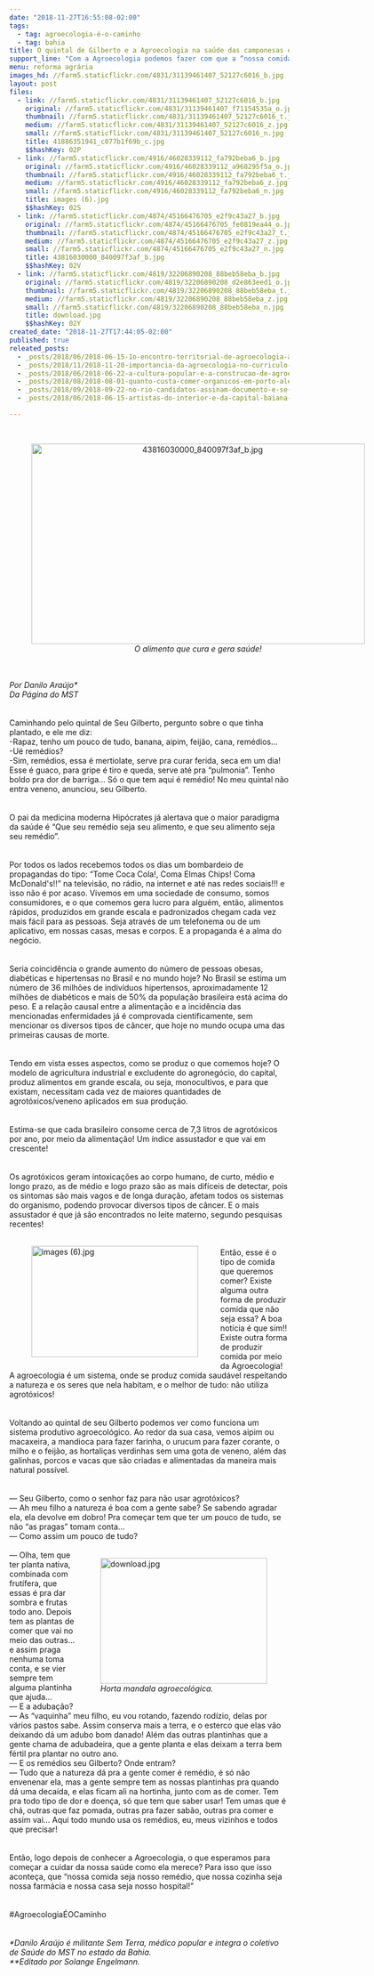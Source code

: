 ```yaml
---
date: "2018-11-27T16:55:08-02:00"
tags:
  - tag: agroecologia-é-o-caminho
  - tag: bahia
title: O quintal de Gilberto e a Agroecologia na saúde das camponesas e camponeses
support_line: "Com a Agroecologia podemos fazer com que a “nossa comida seja nosso remédio, que nossa cozinha seja nossa farmácia e nossa casa seja nosso hospital!”"
menu: reforma agrária
images_hd: //farm5.staticflickr.com/4831/31139461407_52127c6016_b.jpg
layout: post
files:
  - link: //farm5.staticflickr.com/4831/31139461407_52127c6016_b.jpg
    original: //farm5.staticflickr.com/4831/31139461407_f71154535a_o.jpg
    thumbnail: //farm5.staticflickr.com/4831/31139461407_52127c6016_t.jpg
    medium: //farm5.staticflickr.com/4831/31139461407_52127c6016_z.jpg
    small: //farm5.staticflickr.com/4831/31139461407_52127c6016_n.jpg
    title: 41886351941_c077b1f69b_c.jpg
    $$hashKey: 02P
  - link: //farm5.staticflickr.com/4916/46028339112_fa792beba6_b.jpg
    original: //farm5.staticflickr.com/4916/46028339112_a968295f5a_o.jpg
    thumbnail: //farm5.staticflickr.com/4916/46028339112_fa792beba6_t.jpg
    medium: //farm5.staticflickr.com/4916/46028339112_fa792beba6_z.jpg
    small: //farm5.staticflickr.com/4916/46028339112_fa792beba6_n.jpg
    title: images (6).jpg
    $$hashKey: 02S
  - link: //farm5.staticflickr.com/4874/45166476705_e2f9c43a27_b.jpg
    original: //farm5.staticflickr.com/4874/45166476705_fe0819ea44_o.jpg
    thumbnail: //farm5.staticflickr.com/4874/45166476705_e2f9c43a27_t.jpg
    medium: //farm5.staticflickr.com/4874/45166476705_e2f9c43a27_z.jpg
    small: //farm5.staticflickr.com/4874/45166476705_e2f9c43a27_n.jpg
    title: 43816030000_840097f3af_b.jpg
    $$hashKey: 02V
  - link: //farm5.staticflickr.com/4819/32206890208_88beb58eba_b.jpg
    original: //farm5.staticflickr.com/4819/32206890208_d2e863eed1_o.jpg
    thumbnail: //farm5.staticflickr.com/4819/32206890208_88beb58eba_t.jpg
    medium: //farm5.staticflickr.com/4819/32206890208_88beb58eba_z.jpg
    small: //farm5.staticflickr.com/4819/32206890208_88beb58eba_n.jpg
    title: download.jpg
    $$hashKey: 02Y
created_date: "2018-11-27T17:44:05-02:00"
published: true
releated_posts:
  - _posts/2018/06/2018-06-15-1o-encontro-territorial-de-agroecologia-acontece-no-extremo-sul-da-bahia.md
  - _posts/2018/11/2018-11-20-importancia-da-agroecologia-no-curriculo-das-escola-do-campo.md
  - _posts/2018/06/2018-06-22-a-cultura-popular-e-a-construcao-de-agroecologia-no-campo.md
  - _posts/2018/08/2018-08-01-quanto-custa-comer-organicos-em-porto-alegre.md
  - _posts/2018/09/2018-09-22-no-rio-candidatos-assinam-documento-e-se-comprometem-com-a-agroecologia.md
  - _posts/2018/06/2018-06-15-artistas-do-interior-e-da-capital-baiana-animam-as-noites-da-4o-feira-estadual-da-reforma-agraria.md

---
```

<div>&nbsp;</div>

<div>
<div style="text-align:center">
<figure class="image" style="display:inline-block"><img alt="43816030000_840097f3af_b.jpg" height="360" src="//farm5.staticflickr.com/4874/45166476705_e2f9c43a27_b.jpg" width="600" />
<figcaption><em>O alimento que cura e gera sa&uacute;de!</em></figcaption>
</figure>
</div>
<br />
&nbsp;</div>

<div><em>Por Danilo Ara&uacute;jo*</em></div>

<div><em>Da P&aacute;gina do MST</em><br />
&nbsp;</div>

<div>&nbsp;</div>

<div>Caminhando pelo quintal de Seu Gilberto, pergunto sobre o que tinha plantado, e ele me diz:&nbsp;</div>

<div>-Rapaz, tenho um pouco de tudo, banana, aipim, feij&atilde;o, cana, rem&eacute;dios&hellip;</div>

<div>-U&eacute; rem&eacute;dios?</div>

<div>-Sim, rem&eacute;dios, essa &eacute; mertiolate, serve pra curar ferida, seca em um dia! Esse &eacute; guaco, para gripe &eacute; tiro e queda, serve at&eacute; pra &ldquo;pulmonia&rdquo;. Tenho boldo pra dor de barriga... S&oacute; o que tem aqui &eacute; rem&eacute;dio! No meu quintal n&atilde;o entra veneno, anunciou, seu Gilberto.<br />
&nbsp;</div>

<div>&nbsp;</div>

<div>O pai da medicina moderna Hip&oacute;crates j&aacute; alertava que o maior paradigma da sa&uacute;de &eacute; &ldquo;Que seu rem&eacute;dio seja seu alimento, e que seu alimento seja seu rem&eacute;dio&rdquo;.&nbsp;<br />
&nbsp;</div>

<div>&nbsp;</div>

<div>Por todos os lados recebemos todos os dias um bombardeio de propagandas do tipo: &ldquo;Tome Coca Cola!, Coma Elmas Chips! Coma McDonald&#39;s!!&rdquo; na televis&atilde;o, no r&aacute;dio, na internet e at&eacute; nas redes sociais!!! e isso n&atilde;o &eacute; por acaso. Vivemos em uma sociedade de consumo, somos consumidores, e o que comemos gera lucro para algu&eacute;m, ent&atilde;o, alimentos r&aacute;pidos, produzidos em grande escala e padronizados chegam cada vez mais f&aacute;cil para as pessoas. Seja atrav&eacute;s de um telefonema ou de um aplicativo, em nossas casas, mesas e corpos. E a propaganda &eacute; a alma do neg&oacute;cio.<br />
&nbsp;</div>

<div>&nbsp;</div>

<div>Seria coincid&ecirc;ncia o grande aumento do n&uacute;mero de pessoas obesas, diab&eacute;ticas e hipertensas no Brasil e no mundo hoje? No Brasil se estima um n&uacute;mero de 36 milh&otilde;es de indiv&iacute;duos hipertensos, aproximadamente 12 milh&otilde;es de diab&eacute;ticos e mais de 50% da popula&ccedil;&atilde;o brasileira est&aacute; acima do peso. E a rela&ccedil;&atilde;o causal entre a alimenta&ccedil;&atilde;o e a incid&ecirc;ncia das mencionadas enfermidades j&aacute; &eacute; comprovada cientificamente, sem mencionar os diversos tipos de c&acirc;ncer, que hoje no mundo ocupa uma das primeiras causas de morte.&nbsp;<br />
&nbsp;</div>

<div>&nbsp;</div>

<div>Tendo em vista esses aspectos, como se produz o que comemos hoje? O modelo de agricultura industrial e excludente do agroneg&oacute;cio, do capital, produz alimentos em grande escala, ou seja, monocultivos, e para que existam, necessitam cada vez de maiores quantidades de agrot&oacute;xicos/veneno aplicados em sua produ&ccedil;&atilde;o.&nbsp;</div>

<div><br />
&nbsp;</div>

<div>Estima-se que cada brasileiro consome cerca de 7,3 litros de agrot&oacute;xicos por ano, por meio da alimenta&ccedil;&atilde;o! Um &iacute;ndice assustador e que vai em crescente!</div>

<div><br />
&nbsp;</div>

<div>Os agrot&oacute;xicos geram intoxica&ccedil;&otilde;es ao corpo humano, de curto, m&eacute;dio e longo prazo, as de m&eacute;dio e logo prazo s&atilde;o as mais dif&iacute;ceis de detectar, pois os sintomas s&atilde;o mais vagos e de longa dura&ccedil;&atilde;o, afetam todos os sistemas do organismo, podendo provocar diversos tipos de c&acirc;ncer. E o mais assustador &eacute; que j&aacute; s&atilde;o encontrados no leite materno, segundo pesquisas recentes!</div>

<div>&nbsp;</div>

<div>&nbsp;
<figure class="image" style="float:left"><img alt="images (6).jpg" height="200" src="//farm5.staticflickr.com/4916/46028339112_fa792beba6_b.jpg" width="300" />
<figcaption></figcaption>
</figure>
</div>

<div>Ent&atilde;o, esse &eacute; o tipo de comida que queremos comer? Existe alguma outra forma de produzir comida que n&atilde;o seja essa? A boa not&iacute;cia &eacute; que sim!! Existe outra forma de produzir comida por meio da Agroecologia! A agroecologia &eacute; um sistema, onde se produz comida saud&aacute;vel respeitando a natureza e os seres que nela habitam, e o melhor de tudo: n&atilde;o utiliza agrot&oacute;xicos!&nbsp;</div>

<div><br />
&nbsp;</div>

<div>Voltando ao quintal de seu Gilberto podemos ver como funciona um sistema produtivo agroecol&oacute;gico. Ao redor da sua casa, vemos aipim ou macaxeira, a mandioca para fazer farinha, o urucum para fazer corante, o milho e o feij&atilde;o, as hortali&ccedil;as verdinhas sem uma gota de veneno, al&eacute;m das galinhas, porcos e vacas que s&atilde;o criadas e alimentadas da maneira mais natural poss&iacute;vel.</div>

<div><br />
&nbsp;</div>

<div>&mdash; Seu Gilberto, como o senhor faz para n&atilde;o usar agrot&oacute;xicos?</div>

<div>&mdash; Ah meu filho a natureza &eacute; boa com a gente sabe? Se sabendo agradar ela, ela devolve em dobro! Pra come&ccedil;ar tem que ter um pouco de tudo, se n&atilde;o &ldquo;as pragas&rdquo; tomam conta&hellip;</div>

<div>&mdash; Como assim um pouco de tudo?</div>

<div>&nbsp;</div>

<div>
<figure class="image" style="float:right"><img alt="download.jpg" height="226" src="//farm5.staticflickr.com/4819/32206890208_88beb58eba_b.jpg" width="300" />
<figcaption><em>Horta mandala agroecol&oacute;gica.</em></figcaption>
</figure>
</div>

<div>&mdash; Olha, tem que ter planta nativa, combinada com frut&iacute;fera, que essas &eacute; pra dar sombra e frutas todo ano. Depois tem as plantas de comer que vai no meio das outras&hellip; e assim praga nenhuma toma conta, e se vier sempre tem alguma plantinha que ajuda&hellip;</div>

<div>&mdash; E a aduba&ccedil;&atilde;o?</div>

<div>&mdash; As &ldquo;vaquinha&rdquo; meu filho, eu vou rotando, fazendo rod&iacute;zio, delas por v&aacute;rios pastos sabe. Assim conserva mais a terra, e o esterco que elas v&atilde;o deixando d&aacute; um adubo bom danado! Al&eacute;m das outras plantinhas que a gente chama de adubadeira, que a gente planta e elas deixam a terra bem f&eacute;rtil pra plantar no outro ano.</div>

<div>&mdash; E os rem&eacute;dios seu Gilberto? Onde entram?</div>

<div>&mdash; Tudo que a natureza d&aacute; pra a gente comer &eacute; rem&eacute;dio, &eacute; s&oacute; n&atilde;o envenenar ela, mas a gente sempre tem as nossas plantinhas pra quando d&aacute; uma deca&iacute;da, e elas ficam ali na hortinha, junto com as de comer. Tem pra todo tipo de dor e doen&ccedil;a, s&oacute; que tem que saber usar! Tem umas que &eacute; ch&aacute;, outras que faz pomada, outras pra fazer sab&atilde;o, outras pra comer e assim vai... Aqui todo mundo usa os rem&eacute;dios, eu, meus vizinhos e todos que precisar!</div>

<div>&nbsp;</div>

<div>&nbsp;</div>

<div>Ent&atilde;o, logo depois de conhecer a Agroecologia, o que esperamos para come&ccedil;ar a cuidar da nossa sa&uacute;de como ela merece? Para isso que isso aconte&ccedil;a, que &ldquo;nossa comida seja nosso rem&eacute;dio, que nossa cozinha seja nossa farm&aacute;cia e nossa casa seja nosso hospital!&rdquo;</div>

<div>&nbsp;</div>

<div>&nbsp;</div>

<div>#Agroecologia&Eacute;OCaminho</div>

<div>&nbsp;</div>

<div>&nbsp;</div>

<div><em>*Danilo Ara&uacute;jo &eacute; militante Sem Terra,&nbsp;m&eacute;dico popular e integra o coletivo de Sa&uacute;de do MST no estado da Bahia.</em></div>

<div><em>**Editado por Solange Engelmann.</em></div>
